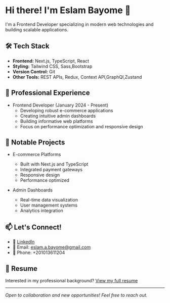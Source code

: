 # Hi there! I'm Eslam Bayome 👋

I'm a Frontend Developer specializing in modern web technologies and building scalable applications.

## 🛠️ Tech Stack
- **Frontend:** Next.js, TypeScript, React
- **Styling:** Tailwind CSS, Sass,Bootstrap
- **Version Control:** Git
- **Other Tools:** REST APIs, Redux, Context API,GraphQl,Zustand

## 💼 Professional Experience
- Frontend Developer (January 2024 - Present)
  - Developing robust e-commerce applications
  - Creating intuitive admin dashboards
  - Building informative web platforms
  - Focus on performance optimization and responsive design

## 🚀 Notable Projects
- E-commerce Platforms
  - Built with Next.js and TypeScript
  - Integrated payment gateways
  - Responsive design
  - Performance optimized

- Admin Dashboards
  - Real-time data visualization
  - User management systems
  - Analytics integration

## 📫 Let's Connect!
- 💼 [LinkedIn](https://www.linkedin.com/in/eslam-alaa-bayome/)
- 📧 Email: eslam.a.bayome@gmail.com
- 📱 Phone: +201013611204

## 📄 Resume
Interested in my professional background? [View my full resume](https://drive.google.com/file/d/1f3npFyd26E4ti-KK5d0G4PckXDqvQ5Xg/view?usp=sharing)

---
*Open to collaboration and new opportunities! Feel free to reach out.*
